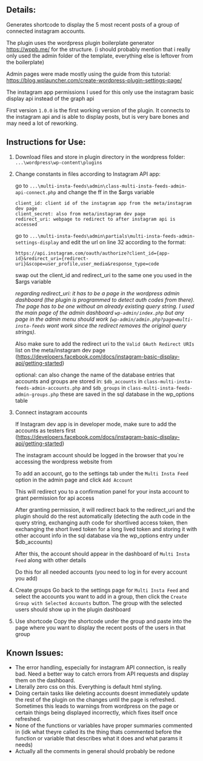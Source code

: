 ## Details:
Generates shortcode to display the 5 most recent posts of a group of connected instagram accounts.

The plugin uses the wordpress plugin boilerplate generator https://wppb.me/ for the structure. (i should probably mention that i really only used the admin folder of the template, everything else is leftover from the boilerplate)

Admin pages were made mostly using the guide from this tutorial: https://blog.wplauncher.com/create-wordpress-plugin-settings-page/

The instagram app permissions I used for this only use the instagram basic display api instead of the graph api

First version `1.0.0` is the first working version of the plugin. It connects to the instagram api and is able to display posts, but is very bare bones and may need a lot of reworking.
 
## Instructions for Use:
1. Download files and store in plugin directory in the wordpress folder: `...\wordpress\wp-content\plugins`

2. Change constants in files according to Instagram API app:

    go to `...\multi-insta-feeds\admin\class-multi-insta-feeds-admin-api-connect.php` and change the ff in the $args variable
       
    ```
    client_id: client id of the instagram app from the meta/instagram dev page
    client_secret: also from meta/instagram dev page
    redirect_uri: webpage to redirect to after instagram api is accessed
    ```

    go to `...\multi-insta-feeds\admin\partials\multi-insta-feeds-admin-settings-display` and edit the url on line 32 according to the format: 
    
    ```
    https://api.instagram.com/oauth/authorize?client_id={app-id}&redirect_uri={redirect-uri}&scope=user_profile,user_media&response_type=code
    ```
    
    swap out the client_id and redirect_uri to the same one you used in the $args variable
    
    *regarding redirect_uri: it has to be a page in the wordpress admin dashboard (the plugin is programmed to detect auth codes from there). The page has to be one without an already existing query string. I used the main page of the admin dashboard `wp-admin/index.php` but any page in the admin menu should work (`wp-admin/admin.php?page=multi-insta-feeds` wont work since the redirect removes the original query strings).*
    
    Also make sure to add the redirect uri to the `Valid OAuth Redirect URIs` list on the meta/instagram dev page (https://developers.facebook.com/docs/instagram-basic-display-api/getting-started)
    
    optional: can also change the name of the database entries that accounts and groups are stored in: `$db_accounts` in `class-multi-insta-feeds-admin-accounts.php` and `$db_groups` in `class-multi-insta-feeds-admin-groups.php`
    these are saved in the sql database in the wp_options table

3. Connect instagram accounts

    If Instagram dev app is in developer mode, make sure to add the accounts as testers first (https://developers.facebook.com/docs/instagram-basic-display-api/getting-started)
    
    The instagram account should be logged in the browser that you`re accessing the wordpress website from
    
    To add an account, go to the settings tab under the `Multi Insta Feed` option in the admin page and click `Add Account`
    
    This will redirect you to a confirmation panel for your insta account to grant permission for api access
    
    After granting permission, it will redirect back to the redirect_uri and the plugin should do the rest automatically (detecting the auth code in the query string, exchanging auth code for shortlived access token, then exchanging the short lived token for a long lived token and storing it with other account info in the sql database via the wp_options entry under $db_accounts)
    
    After this, the account should appear in the dashboard of `Multi Insta Feed` along with other details
    
    Do this for all needed accounts (you need to log in for every account you add)

4. Create groups
    Go back to the settings page for `Multi Insta Feed` and select the accounts you want to add in a group, then click the `Create Group with Selected Accounts` button. The group with the selected users should show up in the plugin dashboard

5. Use shortcode
    Copy the shortcode under the group and paste into the page where you want to display the recent posts of the users in that group

## Known Issues:
- The error handling, especially for instagram API connection, is really bad. Need a better way to catch errors from API requests and display them on the dashboard.
- Literally zero css on this. Everything is default html styling.
- Doing certain tasks like deleting accounts doesnt immediately update the rest of the plugin on the changes until the page is refreshed. Sometimes this leads to warnings from wordpress on the page or certain things being displayed incorrectly, which fixes itself once refreshed.
- None of the functions or variables have proper summaries commented in (idk what theyre called its the thing thats commented before the function or variable that describes what it does and what params it needs)
- Actually all the comments in general should probably be redone

